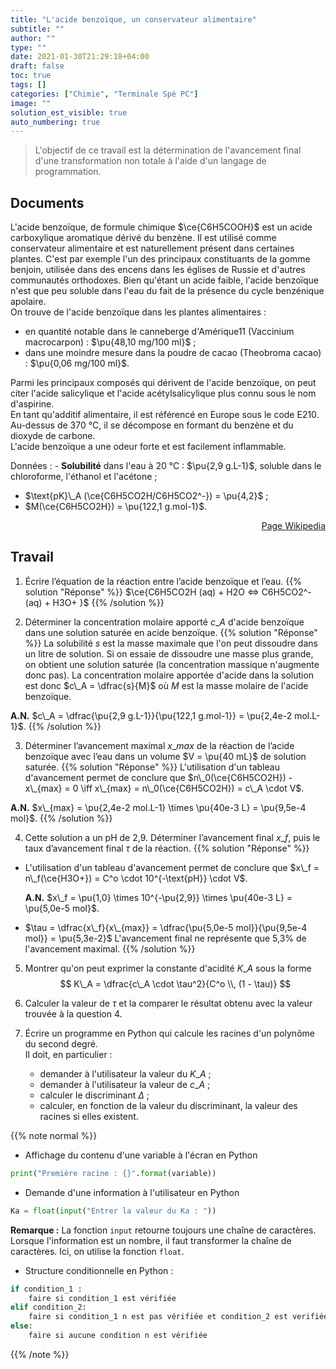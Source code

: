```yaml
---
title: "L'acide benzoïque, un conservateur alimentaire"
subtitle: ""
author: ""
type: ""
date: 2021-01-30T21:29:18+04:00
draft: false
toc: true
tags: []
categories: ["Chimie", "Terminale Spé PC"]
image: ""
solution_est_visible: true
auto_numbering: true
---
```


> L'objectif de ce travail est la détermination de l'avancement final d'une transformation non totale à l'aide d'un langage de programmation.

## Documents

L'acide benzoïque, de formule chimique $\ce{C6H5COOH}$ est un acide carboxylique aromatique dérivé du benzène. Il est utilisé comme conservateur alimentaire et est naturellement présent dans certaines plantes. C'est par exemple l'un des principaux constituants de la gomme benjoin, utilisée dans des encens dans les églises de Russie et d'autres communautés orthodoxes. Bien qu'étant un acide faible, l'acide benzoïque n'est que peu soluble dans l'eau du fait de la présence du cycle benzénique apolaire.\
On trouve de l'acide benzoïque dans les plantes alimentaires :

- en quantité notable dans le canneberge d'Amérique11 (Vaccinium macrocarpon) : $\pu{48,10 mg/100 ml}$ ;
- dans une moindre mesure dans la poudre de cacao (Theobroma cacao) : $\pu{0,06 mg/100 ml}$.

Parmi les principaux composés qui dérivent de l'acide benzoïque, on peut citer l'acide salicylique et l'acide acétylsalicylique plus connu sous le nom d'aspirine.\
En tant qu'additif alimentaire, il est référencé en Europe sous le code E210.\
Au-dessus de 370&nbsp;°C, il se décompose en formant du benzène et du dioxyde de carbone.\
L'acide benzoïque a une odeur forte et est facilement inflammable.

Données
: - **Solubilité** dans l'eau à 20&nbsp;°C : $\pu{2,9 g.L-1}$, soluble dans le chloroforme, l'éthanol et l'acétone ;

- $\text{pK}\_A (\ce{C6H5CO2H/C6H5CO2^-}) = \pu{4,2}$ ;
- $M(\ce{C6H5CO2H}) = \pu{122,1 g.mol-1}$.

<div style="text-align: right;">
   <a href="https://fr.wikipedia.org/wiki/Acide_benzoïque" target="_blank">Page Wikipedia</a>
</div>

## Travail

1. Écrire l’équation de la réaction entre l’acide benzoïque et l’eau.
{{% solution "Réponse" %}}
$\ce{C6H5CO2H (aq) + H2O <=> C6H5CO2^- (aq) + H3O+ }$
{{% /solution %}}

2. Déterminer la concentration molaire apporté $c\_A$ d'acide benzoïque dans une solution saturée en acide benzoïque.
{{% solution "Réponse" %}}
La solubilité $s$ est la masse maximale que l'on peut dissoudre dans un litre de solution. Si on essaie de dissoudre une masse plus grande, on obtient une solution saturée (la concentration massique n'augmente donc pas). La concentration molaire apportée d'acide dans la solution est donc $c\_A = \dfrac{s}{M}$ où $M$ est la masse molaire de l'acide benzoïque.

**A.N.** $c\_A = \dfrac{\pu{2,9 g.L-1}}{\pu{122,1 g.mol-1}} = \pu{2,4e-2 mol.L-1}$.
{{% /solution %}}

3. Déterminer l’avancement maximal $x\_{max}$ de la réaction de l’acide benzoïque avec l’eau dans un volume $V = \pu{40 mL}$ de solution saturée.
{{% solution "Réponse" %}}
L'utilisation d'un tableau d'avancement permet de conclure que $n\_0(\ce{C6H5CO2H}) - x\_{max} = 0 \iff x\_{max} = n\_0(\ce{C6H5CO2H}) = c\_A \cdot V$.

**A.N.** $x\_{max} = \pu{2,4e-2 mol.L-1} \times \pu{40e-3 L} = \pu{9,5e-4 mol}$.
{{% /solution %}}

4. Cette solution a un pH de 2,9. Déterminer l’avancement final $x\_f$, puis le taux d’avancement final $\tau$ de la réaction.
{{% solution "Réponse" %}}

- L'utilisation d'un tableau d'avancement permet de conclure que $x\_f = n\_f(\ce{H3O+}) = C^o \cdot 10^{-\text{pH}} \cdot V$.

   **A.N.** $x\_f = \pu{1,0} \times 10^{-\pu{2,9}} \times \pu{40e-3 L} = \pu{5,0e-5 mol}$.

- $\tau = \dfrac{x\_f}{x\_{max}} = \dfrac{\pu{5,0e-5 mol}}{\pu{9,5e-4 mol}} = \pu{5,3e-2}$ L'avancement final ne représente que 5,3% de l'avancement maximal.
{{% /solution %}}

5. Montrer qu'on peut exprimer la constante d'acidité $K\_A$ sous la forme
$$
    K\_A = \dfrac{c\_A \cdot \tau^2}{C^o \\, (1 - \tau)}
$$

6. Calculer la valeur de $\tau$ et la comparer le résultat obtenu avec la valeur trouvée à la question 4.

7. Écrire un programme en Python qui calcule les racines d'un polynôme du second degré.\
Il doit, en particulier :
   - demander à l'utilisateur la valeur du $K\_A$ ;
   - demander à l'utilisateur la valeur de $c\_A$ ;
   - calculer le discriminant $\Delta$ ;
   - calculer, en fonction de la valeur du discriminant, la valeur des racines si elles existent.

{{% note normal %}}

- Affichage du contenu d'une variable à l'écran en Python

```python
print("Première racine : {}".format(variable))
```

- Demande d'une information à l'utilisateur en Python

```python
Ka = float(input("Entrer la valeur du Ka : "))
```

**Remarque :** La fonction `input` retourne toujours une chaîne de caractères. Lorsque l'information est un nombre, il faut transformer la chaîne de caractères. Ici, on utilise la fonction `float`.

- Structure conditionnelle en Python :

```python
if condition_1 :
    faire si condition_1 est vérifiée
elif condition_2:
    faire si condition_1 n est pas vérifiée et condition_2 est verifiée
else:
    faire si aucune condition n est vérifiée
```

{{% /note %}}
